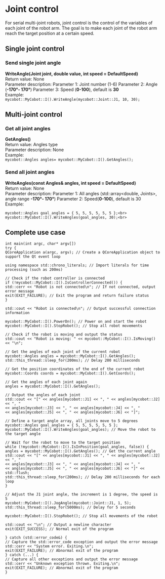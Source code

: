 # Joint control
For serial multi-joint robots, joint control is the control of the variables of each joint of the robot arm. The goal is to make each joint of the robot arm reach the target position at a certain speed. <br>
## Single joint control
### Send single joint angle<br>
**WriteAngle(Joint joint, double value, int speed = DefaultSpeed)**<br>
Return value: None<br>
Parameter description: Parameter 1: Joint number (1-6) Parameter 2: Angle (**-170°- 170°**) Parameter 3: Speed ​​(**0-100**), default is **30**<br>
Example:<br>
`mycobot::MyCobot::I().WriteAngle(mycobot::Joint::J1, 10, 30);`
## Multi-joint control
###  Get all joint angles<br>
**GetAngles()**<br>
Return value: Angles type<br>
Parameter description: None<br>
Example:<br>
`mycobot::Angles angles= mycobot::MyCobot::I().GetAngles();`
###  Send all joint angles<br>
**WriteAngles(const Angles& angles, int speed = DefaultSpeed)**<br>
Return value: None<br>
Parameter description: Parameter 1: All angles (std::array<double, Joints>, angle range **-170°- 170°**) Parameter 2: Speed ​​(**0-100**), default is 30<br>
Example:<br>

`mycobot::Angles goal_angles = { 5, 5, 5, 5, 5, 5 };<br>`
`mycobot::MyCobot::I().WriteAngles(goal_angles, 30);<br>`

## Complete use case

	int main(int argc, char* argv[])
	try {
	QCoreApplication a(argc, argv); // Create a QCoreApplication object to support the Qt event loop
	
	using namespace std::chrono_literals; // Import literals for time processing (such as 200ms)
	
	// Check if the robot controller is connected
	if (!mycobot::MyCobot::I().IsControllerConnected()) {
	std::cerr << "Robot is not connected\n"; // If not connected, output error message
	exit(EXIT_FAILURE); // Exit the program and return failure status
	}
	
	std::cout << "Robot is connected\n"; // Output successful connection information
	
	mycobot::MyCobot::I().PowerOn(); // Power on and start the robot
	mycobot::MyCobot::I().StopRobot(); // Stop all robot movements
	
	// Check if the robot is moving and output the status
	std::cout << "Robot is moving: " << mycobot::MyCobot::I().IsMoving() << "\n";
	
	// Get the angles of each joint of the current robot
	mycobot::Angles angles = mycobot::MyCobot::I().GetAngles();
	std::this_thread::sleep_for(200ms); // Delay 200 milliseconds
	
	// Get the position coordinates of the end of the current robot
	mycobot::Coords coords = mycobot::MyCobot::I().GetCoords();
	
	// Get the angles of each joint again
	angles = mycobot::MyCobot::I().GetAngles();
	
	// Output the angles of each joint
	std::cout << "[" << angles[mycobot::J1] << ", " << angles[mycobot::J2] << ", "
	<< angles[mycobot::J3] << ", " << angles[mycobot::J4] << ", "
	<< angles[mycobot::J5] << ", " << angles[mycobot::J6] << "]";
	
	// Define a target angle array, all joints move to 5 degrees
	mycobot::Angles goal_angles = { 5, 5, 5, 5, 5, 5 };
	mycobot::MyCobot::I().WriteAngles(goal_angles); // Move the robot to the target angle
	
	// Wait for the robot to move to the target position
	while (!mycobot::MyCobot::I().IsInPosition(goal_angles, false)) {
	angles = mycobot::MyCobot::I().GetAngles(); // Get the current angle
	std::cout << "[" << angles[mycobot::J1] << ", " << angles[mycobot::J2] << ", "
	<< angles[mycobot::J3] << ", " << angles[mycobot::J4] << ", "
	<< angles[mycobot::J5] << ", " << angles[mycobot::J6] << "]" << std::flush;
	std::this_thread::sleep_for(200ms); // Delay 200 milliseconds for each loop
	}
	
	// Adjust the J1 joint angle, the increment is 1 degree, the speed is 5
	mycobot::MyCobot::I().JogAngle(mycobot::Joint::J1, 1, 5);
	std::this_thread::sleep_for(5000ms); // Delay for 5 seconds
	
	mycobot::MyCobot::I().StopRobot(); // Stop all movements of the robot
	
	std::cout << "\n"; // Output a newline character
	exit(EXIT_SUCCESS); // Normal exit of the program
	
	} catch (std::error_code&) {
	// Capture the std::error_code exception and output the error message
	std::cerr << "System error. Exiting.\n";
	exit(EXIT_FAILURE); // Abnormal exit of the program
	} catch (...) {
	// Capture all other exceptions and output the error message
	std::cerr << "Unknown exception thrown. Exiting.\n";
	exit(EXIT_FAILURE); // Abnormal exit of the program
	}



